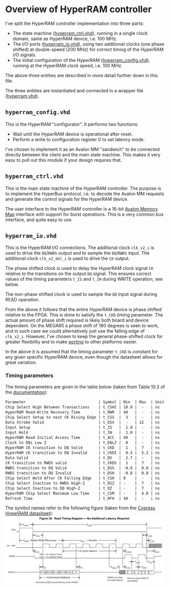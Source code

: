 # Overview of HyperRAM controller

I've split the HyperRAM controller implementation into three parts:

* The state machine ([hyperram\_ctrl.vhd](hyperram_ctrl.vhd)), running in a
  single clock domain, same as HyperRAM device, i.e. 100 MHz.
* The I/O ports ([hyperram\_io.vhd](hyperram_io.vhd)), using two additional
  clocks (one phase shifted) at double-speed (200 MHz) for correct timing of
  the HyperRAM I/O signals.
* The initial configuration of the HyperRAM
  ([hyperram\_config.vhd](hyperram_config.vhd)), running at the HyperRAM clock
  speed, i.e. 100 MHz.

The above three entities are described in more detail further down in this
file.

The three entities are instantiated and connected in a wrapper
file ([hyperram.vhd](hyperram.vhd)).

## `hyperram_config.vhd`

This is the HyperRAM "configurator".
It performs two functions:

* Wait until the HyperRAM device is operational after reset.
* Perform a write to configuration register 0 to set latency mode.

I've chosen to implement it as an Avalon MM "sandwich" to be connected directly
between the client and the main state machine. This makes it very easy to pull
out this module if your design requires that.

## `hyperram_ctrl.vhd`

This is the main state machine of the HyperRAM controller.
The purpose is to implement the HyperBus protocol, i.e.
to decode the Avalon MM requests and generate the control
signals for the HyperRAM device.

The user interface to the HyperRAM controller is a 16-bit [Avalon Memory
Map](../../doc/Avalon_Interface_Specifications.pdf) interface with support for burst
operations.  This is a very common bus interface, and quite easy to use.

## `hyperram_io.vhd`

This is the HyperRAM I/O connections.  The additional clock `clk_x2_i` is used
to drive the `DQ`/`RWDS` output and to sample the `DQ`/`RWDS` input.  The
additional clock `clk_x2_del_i` is used to drive the `CK` output.

The phase shifted clock is used to delay the HyperRAM clock signal `CK`
relative to the transitions on the output `DQ` signal. This ensures correct
values of the timing parameters `t_IS` and `t_IH` during WRITE operation, see
below.

The non-phase shifted clock is used to sample the `DQ` input signal during READ
operation.

From the above it follows that the entire HyperRAM device is phase shifted
relative to the FPGA. This is done to satisfy the `t_CKD` timing parameter.
The actual amount of phase shift required is likely both board and device
dependent. On the MEGA65 a phase shift of 180 degrees is seen to work, and in
such case we could alternatively just use the falling edge of `clk_x2_i`.
However, I've chosen to keep the general phase-shifted clock for greater
flexibility and to make [porting](../../PORTING.md) to other platforms easier.

In the above it is assumed that the timing parameter `t_CKD` is constant for
any given specific HyperRAM device, even though the datasheet allows for great
variation.

### Timing parameters

The timing parameters are given in the table below (taken from Table 10.3 of the
[documentation](../../doc/66-67WVH8M8ALL-BLL-938852.pdf)):

```
Parameter                                | Symbol | Min  | Max  | Unit
Chip Select High Between Transactions    | t_CSHI | 10.0 |  -   | ns
HyperRAM Read-Write Recovery Time        | t_RWR  | 40   |  -   | ns
Chip Select Setup to next CK Rising Edge | t_CSS  |  3   |  -   | ns
Data Strobe Valid                        | t_DSV  |  -   | 12   | ns
Input Setup                              | t_IS   |  1.0 |  -   | ns
Input Hold                               | t_IH   |  1.0 |  -   | ns
HyperRAM Read Initial Access Time        | t_ACC  | 40   |  -   | ns
Clock to DQs Low Z                       | t_DQLZ |  0   |  -   | ns
HyperRAM CK transition to DQ Valid       | t_CKD  |  1   |  7   | ns
HyperRAM CK transition to DQ Invalid     | t_CKDI |  0.5 |  5.2 | ns
Data Valid                               | t_DV   |  2.7 |  -   | ns
CK transition to RWDS valid              | t_CKDS |  1   |  7   | ns
RWDS transition to DQ Valid              | t_DSS  | -0.8 |  0.8 | ns
RWDS transition to DQ Invalid            | t_DSH  | -0.8 |  0.8 | ns
Chip Select Hold After CK Falling Edge   | t_CSH  | 0    |  -   | ns
Chip Select Inactive to RWDS High-Z      | t_DSZ  | -    |  7   | ns
Chip Select Inactive to DQ High-Z        | t_OZ   | -    |  7   | ns
HyperRAM Chip Select Maximum Low Time    | t_CSM  | -    |  4.0 | us
Refresh Time                             | t_RFH  | 40   |  -   | ns
```

The symbol names refer to the following figure (taken from the [Cypress HyperRAM datasheet](../../doc/s27kl0642.pdf)):
![timing diagram](../../doc/Timing_Diagram.png)


